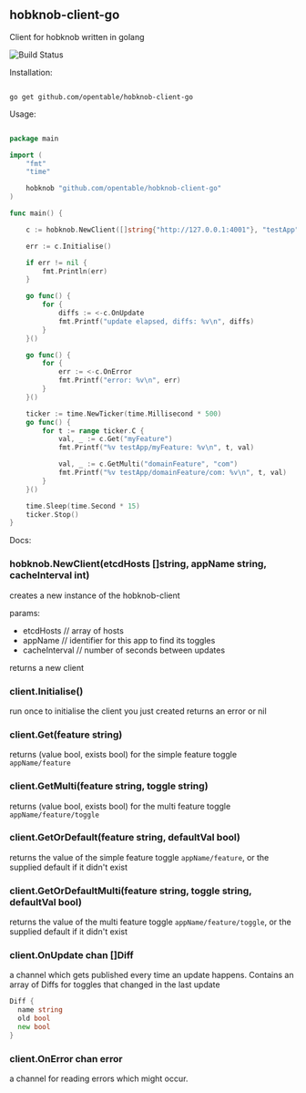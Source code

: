 hobknob-client-go
---

Client for hobknob written in golang

![Build Status](https://travis-ci.org/opentable/hobknob-client-go.png?branch=master)

Installation:

```shell

go get github.com/opentable/hobknob-client-go

```

Usage:

```go

package main

import (
    "fmt"
    "time"

    hobknob "github.com/opentable/hobknob-client-go"
)

func main() {

    c := hobknob.NewClient([]string{"http://127.0.0.1:4001"}, "testApp", 2)

    err := c.Initialise()

    if err != nil {
        fmt.Println(err)
    }

    go func() {
        for {
            diffs := <-c.OnUpdate
            fmt.Printf("update elapsed, diffs: %v\n", diffs)
        }
    }()

    go func() {
        for {
            err := <-c.OnError
            fmt.Printf("error: %v\n", err)
        }
    }()

    ticker := time.NewTicker(time.Millisecond * 500)
    go func() {
        for t := range ticker.C {
            val, _ := c.Get("myFeature")
            fmt.Printf("%v testApp/myFeature: %v\n", t, val)

            val, _ := c.GetMulti("domainFeature", "com")
            fmt.Printf("%v testApp/domainFeature/com: %v\n", t, val)
        }
    }()

    time.Sleep(time.Second * 15)
    ticker.Stop()
}


```

Docs:

### hobknob.NewClient(etcdHosts []string, appName string, cacheInterval int)
creates a new instance of the hobknob-client

params:
- etcdHosts // array of hosts
- appName // identifier for this app to find its toggles
- cacheInterval // number of seconds between updates

returns a new client

### client.Initialise()
run once to initialise the client you just created
returns an error or nil

### client.Get(feature string)
returns (value bool, exists bool) for the simple feature toggle `appName/feature`

### client.GetMulti(feature string, toggle string)
returns (value bool, exists bool) for the multi feature toggle `appName/feature/toggle`

### client.GetOrDefault(feature string, defaultVal bool)
returns the value of the simple feature toggle `appName/feature`, or the supplied default if it didn't exist

### client.GetOrDefaultMulti(feature string, toggle string, defaultVal bool)
returns the value of the multi feature toggle `appName/feature/toggle`, or the supplied default if it didn't exist

### client.OnUpdate chan []Diff
a channel which gets published every time an update happens. Contains an array of Diffs for toggles that changed in the last update

```go
Diff {
  name string
  old bool
  new bool
}
```

### client.OnError chan error
a channel for reading errors which might occur.
